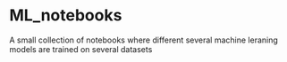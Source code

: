 # ML_notebooks
A small collection of notebooks where different several machine leraning models are trained on several datasets
